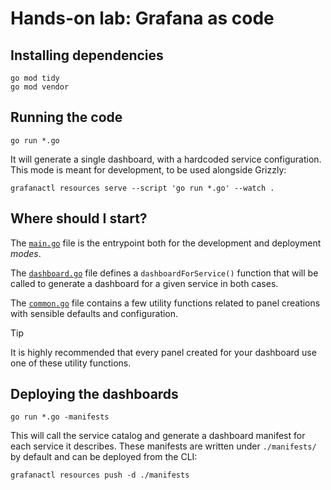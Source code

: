 # Hands-on lab: Grafana as code

## Installing dependencies

```shell
go mod tidy
go mod vendor
```

## Running the code

```shell
go run *.go
```

It will generate a single dashboard, with a hardcoded service configuration.
This mode is meant for development, to be used alongside Grizzly:

```shell
grafanactl resources serve --script 'go run *.go' --watch .
```

## Where should I start?

The [`main.go`](./main.go) file is the entrypoint both for the development and
deployment *modes*.

The [`dashboard.go`](./dashboard.go) file defines a `dashboardForService()`
function that will be called to generate a dashboard for a given service in
both cases.

The [`common.go`](./common.go) file contains a few utility functions related
to panel creations with sensible defaults and configuration.

> [!TIP]
> It is highly recommended that every panel created for your dashboard use one
> of these utility functions.

## Deploying the dashboards

```shell
go run *.go -manifests
```

This will call the service catalog and generate a dashboard manifest for each
service it describes.
These manifests are written under `./manifests/` by default and can be deployed
from the CLI:

```shell
grafanactl resources push -d ./manifests
```
